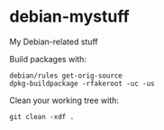# debian-mystuff
My Debian-related stuff

Build packages with:

    debian/rules get-orig-source
    dpkg-buildpackage -rfakeroot -uc -us

Clean your working tree with:

    git clean -xdf .
